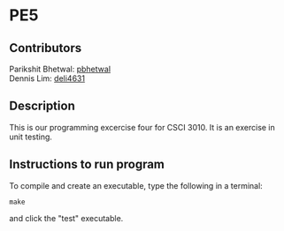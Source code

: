 # PE5
## Contributors 
Parikshit Bhetwal: [pbhetwal](https://github.com/pbhetwal) \
Dennis Lim: [deli4631](https://github.com/deli4631)
## Description 
This is our programming excercise four for CSCI 3010. It is an exercise in unit testing. 
## Instructions to run program
To compile and create an executable, type the following in a terminal: 
```
make
```
and click the "test" executable. 
